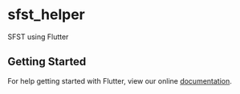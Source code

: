 # sfst_helper

SFST using Flutter

## Getting Started

For help getting started with Flutter, view our online
[documentation](https://flutter.io/).
